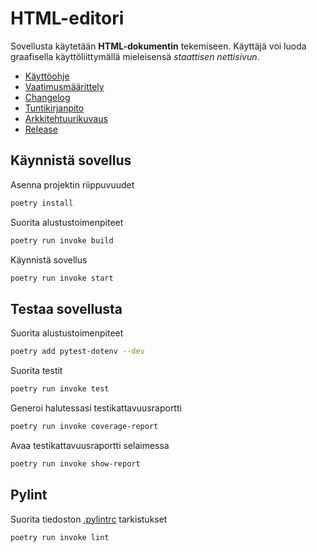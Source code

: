 # HTML-editori

Sovellusta käytetään **HTML-dokumentin** tekemiseen. Käyttäjä voi luoda graafisella käyttöliittymällä mieleisensä _staattisen nettisivun_. 

- [Käyttöohje](/dokumentaatio/kayttoohje.md)
- [Vaatimusmäärittely](/dokumentaatio/vaatimusmaarittely.md)
- [Changelog](/dokumentaatio/changelog.md)
- [Tuntikirjanpito](/dokumentaatio/tuntikirjanpito.md)
- [Arkkitehtuurikuvaus](/dokumentaatio/arkkitehtuuri.md)
- [Release](https://github.com/gitelras/ot-harjoitustyo/releases/tag/viikko6)
  
## Käynnistä sovellus

Asenna projektin riippuvuudet

```bash
poetry install
```

Suorita alustustoimenpiteet

```bash
poetry run invoke build
```

Käynnistä sovellus

```bash
poetry run invoke start
```

## Testaa sovellusta

Suorita alustustoimenpiteet

```bash
poetry add pytest-dotenv --dev
```

Suorita testit

```bash
poetry run invoke test
```

Generoi halutessasi testikattavuusraportti

```bash
poetry run invoke coverage-report
```

Avaa testikattavuusraportti selaimessa

```bash
poetry run invoke show-report
```

## Pylint

Suorita tiedoston [.pylintrc](./.pylintrc) tarkistukset

```bash
poetry run invoke lint
```





